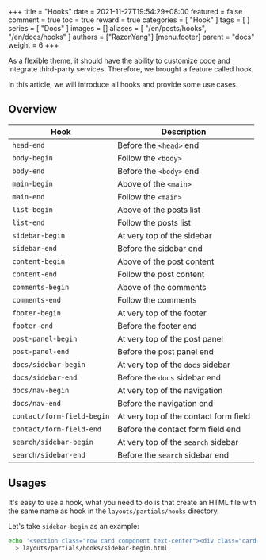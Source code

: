+++
title = "Hooks"
date = 2021-11-27T19:54:29+08:00
featured = false
comment = true
toc = true
reward = true
categories = [
  "Hook"
]
tags = [
]
series = [
  "Docs"
]
images = []
aliases = [
  "/en/posts/hooks",
  "/en/docs/hooks"
]
authors = ["RazonYang"]
[menu.footer]
  parent = "docs"
  weight = 6
+++

As a flexible theme, it should have the ability to customize code and integrate third-party services. Therefore, we brought a feature called hook.

In this article, we will introduce all hooks and provide some use cases.

<!--more-->

## Overview

| Hook                       | Description                           |
| -------------------------- | ------------------------------------- |
| `head-end`                 | Before the `<head>` end               |
| `body-begin`               | Follow the `<body>`                   |
| `body-end`                 | Before the `<body>` end               |
| `main-begin`               | Above of the `<main>`                 |
| `main-end`                 | Follow the `<main>`                   |
| `list-begin`               | Above of the posts list               |
| `list-end`                 | Follow the posts list                 |
| `sidebar-begin`            | At very top of the sidebar            |
| `sidebar-end`              | Before the sidebar end                |
| `content-begin`            | Above of the post content             |
| `content-end`              | Follow the post content               |
| `comments-begin`           | Above of the comments                 |
| `comments-end`             | Follow the comments                   |
| `footer-begin`             | At very top of the footer             |
| `footer-end`               | Before the footer end                 |
| `post-panel-begin`         | At very top of the post panel         |
| `post-panel-end`           | Before the post panel end             |
| `docs/sidebar-begin`       | At very top of the `docs` sidebar     |
| `docs/sidebar-end`         | Before the `docs` sidebar end         |
| `docs/nav-begin`           | At very top of the navigation         |
| `docs/nav-end`             | Before the navigation end             |
| `contact/form-field-begin` | At very top of the contact form field |
| `contact/form-field-end`   | Before the contact form field end     |
| `search/sidebar-begin`     | At very top of the `search` sidebar   |
| `search/sidebar-end`       | Before the `search` sidebar end       |

## Usages

It's easy to use a hook, what you need to do is that create an HTML file with the same name as hook in the `layouts/partials/hooks` directory.

Let's take `sidebar-begin` as an example:

```bash
echo '<section class="row card component text-center"><div class="card-body">SIDEBAR BEGIN</div></section>' \
  > layouts/partials/hooks/sidebar-begin.html
```
